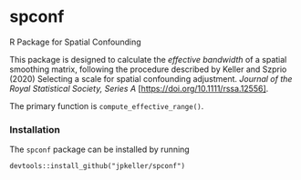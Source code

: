 # spconf

R Package for Spatial Confounding

This package is designed to calculate the *effective bandwidth* of a spatial smoothing matrix, following the procedure described by Keller and Szprio (2020) Selecting a scale for spatial confounding adjustment. *Journal of the Royal Statistical Society, Series A*  [https://doi.org/10.1111/rssa.12556]. 

The primary function is `compute_effective_range()`.


### Installation

The `spconf` package can be installed by running
```
devtools::install_github("jpkeller/spconf")
```

